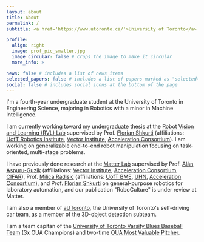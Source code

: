 ```yaml
---
layout: about
title: About
permalink: /
subtitle: <a href='https://www.utoronto.ca/'>University of Toronto</a>

profile:
  align: right
  image: prof_pic_smaller.jpg
  image_circular: false # crops the image to make it circular
  more_info: >

news: false # includes a list of news items
selected_papers: false # includes a list of papers marked as "selected={true}"
social: false # includes social icons at the bottom of the page
---
```


I'm a fourth-year undergraduate student at the University of Toronto in Engineering Science, majoring in Robotics with a minor in Machine Intelligence. 

I am currently working toward my undergraduate thesis at the [Robot Vision and Learning (RVL) Lab](https://rvl.cs.toronto.edu/) supervised by Prof. [Florian Shkurti](https://www.cs.toronto.edu/~florian/) (affiliations: [UofT Robotics Institute](https://robotics.utoronto.ca/), [Vector Institute](https://vectorinstitute.ai/), [Acceleration Consortium](https://acceleration.utoronto.ca/)). I am working on generalizable end-to-end robot manipulation focusing on task-oriented, multi-stage problems.

I have previously done research at the [Matter Lab](https://www.matter.toronto.edu/) supervised by Prof. [Alán Aspuru-Guzik](https://www.matter.toronto.edu/basic-content-page/about-alan) (affiliations: [Vector Institute](https://vectorinstitute.ai/), [Acceleration Consortium](https://acceleration.utoronto.ca/), [CIFAR](https://cifar.ca/)), Prof. [Milica Radisic](https://radisiclab.com/people/)  (affiliations: [UofT BME](https://bme.utoronto.ca/), [UHN](https://www.uhn.ca/), [Acceleration Consortium](https://acceleration.utoronto.ca/)), and Prof. [Florian Shkurti](https://www.cs.toronto.edu/~florian/) on general-purpose robotics for laboratory automation, and our publication "RoboCulture" is under review at Matter.

I am also a member of [aUToronto](https://www.autodrive.utoronto.ca/), the University of Toronto's self-driving car team, as a member of the 3D-object detection subteam. 

I am a team capitan of the [University of Toronto Varsity Blues Baseball Team](https://varsityblues.ca/sports/baseball) (3x OUA Champions) and two-time [OUA Most Valuable Pitcher](https://oua.ca/awards/sport_awards/baseball). 
